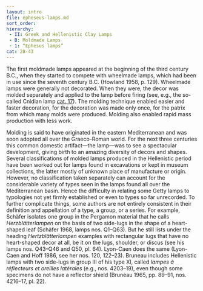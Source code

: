 ```yaml
---
layout: intro
file: epheseus-lamps.md
sort_order:
hierarchy:
 - II: Greek and Hellenistic Clay Lamps
 - B: Moldmade Lamps
 - 1: “Ephesus lamps”
cat: 28-43
---
```


The first moldmade lamps appeared at the beginning of the third century B.C., when they started to compete with wheelmade lamps, which had been in use since the seventh century B.C. (Howland 1958, p. 129). Wheelmade lamps were generally not decorated. When they were, the decor was molded separately and applied to the lamp before firing (see, e.g., the so-called Cnidian lamp [cat. 17](17)). The molding technique enabled easier and faster decoration, for the decoration was made only once, for the patrix from which many molds were produced. Molding also enabled rapid mass production with less work.

Molding is said to have originated in the eastern Mediterranean and was soon adopted all over the Graeco-Roman world. For the next three centuries this common domestic artifact—the lamp—was to see a spectacular development, giving birth to an amazing diversity of decors and shapes. Several classifications of molded lamps produced in the Hellenistic period have been worked out for lamps found in excavations or kept in museum collections, the latter mostly of unknown place of manufacture or origin. However, no classification taken separately can account for the considerable variety of types seen in the lamps found all over the Mediterranean basin. Hence the difficulty in relating some Getty lamps to typologies not yet firmly established or even to types so far unrecorded. To further complicate things, some authors are not entirely consistent in their definition and appellation of a type, a group, or a series. For example, Schäfer isolates one group in the Pergamon material that he calls *Herzblätterlampen* on the basis of two side-lugs in the shape of a heart-shaped leaf (Schäfer 1968, lamps nos. Q1–Q63). But he still lists under the heading *Hertzblätterlampen* examples with rectangular lugs that have no heart-shaped decor at all, be it on the lugs, shoulder, or discus (see his lamps nos. Q43–Q46 and Q50, pl. 64). Lyon-Caen does the same (Lyon-Caen and Hoff 1986, see her nos. 120, 122–23). Bruneau includes Hellenistic lamps with two side-lugs in group III of his type XI, called *lampes à réflecteurs et oreilles latérales* (e.g., nos. 4203–19), even though some specimens do not have a reflector shield (Bruneau 1965, pp. 89–91, nos. 4216–17, pl. 22).
